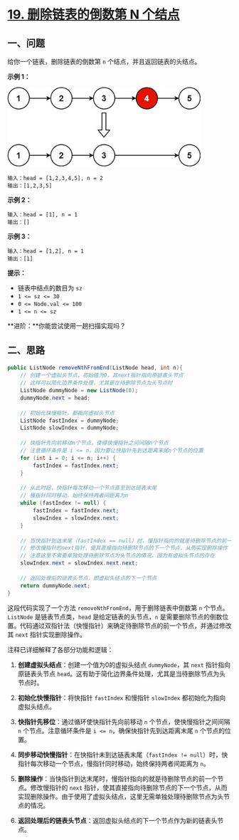 # [19. 删除链表的倒数第 N 个结点](https://leetcode.cn/problems/remove-nth-node-from-end-of-list/)

## 一、问题

给你一个链表，删除链表的倒数第 `n` 个结点，并且返回链表的头结点。

 

**示例 1：**

<img src="5.19 删除链表的倒数第 N 个结点.assets/1711864319696.jpg" alt="1711864319696" style="zoom: 80%;" />

```
输入：head = [1,2,3,4,5], n = 2
输出：[1,2,3,5]
```

**示例 2：**

```
输入：head = [1], n = 1
输出：[]
```

**示例 3：**

```
输入：head = [1,2], n = 1
输出：[1]
```

 

**提示：**

- 链表中结点的数目为 `sz`
- `1 <= sz <= 30`
- `0 <= Node.val <= 100`
- `1 <= n <= sz`

 

**进阶：**你能尝试使用一趟扫描实现吗？

## 二、思路

```java
public ListNode removeNthFromEnd(ListNode head, int n){
    // 创建一个虚拟头节点，初始值为0，其next指针指向原链表头节点
    // 这样可以简化边界条件处理，尤其是在待删除节点为头节点时
    ListNode dummyNode = new ListNode(0);
    dummyNode.next = head;

    // 初始化快慢指针，都指向虚拟头节点
    ListNode fastIndex = dummyNode;
    ListNode slowIndex = dummyNode;

    // 快指针先向前移动n个节点，使得快慢指针之间间隔n个节点
    // 注意循环条件是 i <= n，因为要让快指针先到达距离末尾n个节点的位置
    for (int i = 0; i <= n; i++) {
        fastIndex = fastIndex.next;
    }

    // 从此时起，快指针每次移动一个节点直至到达链表末尾
    // 慢指针同时移动，始终保持两者间距离为n
    while (fastIndex != null) {
        fastIndex = fastIndex.next;
        slowIndex = slowIndex.next;
    }

    // 当快指针到达末尾（fastIndex == null）时，慢指针指向的就是待删除节点的前一个节点
    // 修改慢指针的next指针，使其直接指向待删除节点的下一个节点，从而实现删除操作
    // 注意这里不需要单独处理待删除节点为头节点的情况，因为有虚拟头节点的存在
    slowIndex.next = slowIndex.next.next;

    // 返回处理后的链表头节点，即虚拟头结点的下一个节点
    return dummyNode.next;
}
```

这段代码实现了一个方法 `removeNthFromEnd`，用于删除链表中倒数第 `n` 个节点。`ListNode` 是链表节点类，`head` 是给定链表的头节点，`n` 是需要删除节点的倒数位置。代码通过双指针法（快慢指针）来确定待删除节点的前一个节点，并通过修改其 `next` 指针实现删除操作。

注释已详细解释了各部分功能和逻辑：

1. **创建虚拟头结点**：创建一个值为0的虚拟头结点 `dummyNode`，其 `next` 指针指向原链表头节点 `head`。这有助于简化边界条件处理，尤其是当待删除节点为头节点时。

2. **初始化快慢指针**：将快指针 `fastIndex` 和慢指针 `slowIndex` 都初始化为指向虚拟头结点。

3. **快指针先移位**：通过循环使快指针先向前移动 `n` 个节点，使快慢指针之间间隔 `n` 个节点。注意循环条件是 `i <= n`，确保快指针先到达距离末尾 `n` 个节点的位置。

4. **同步移动快慢指针**：在快指针未到达链表末尾（`fastIndex != null`）时，快指针每次移动一个节点，慢指针同时移动，始终保持两者间距离为 `n`。

5. **删除操作**：当快指针到达末尾时，慢指针指向的就是待删除节点的前一个节点。修改慢指针的 `next` 指针，使其直接指向待删除节点的下一个节点，从而实现删除操作。由于使用了虚拟头结点，这里无需单独处理待删除节点为头节点的情况。

6. **返回处理后的链表头节点**：返回虚拟头结点的下一个节点作为新的链表头节点。